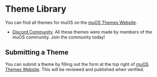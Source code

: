 # Theme Library
You can find all themes for muOS on the [muOS Themes Website](https://themes.muos.dev).

- [Discord Community](https://discord.gg/muos). All these themes were made by members of the muOS community. Join the community today!

## Submitting a Theme
You can submit a theme by filling out the form at the top right of [muOS Themes Website](https://themes.muos.dev). This will be reviewed and published when verified.